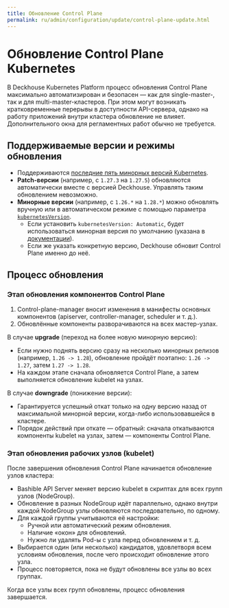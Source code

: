 ```yaml
---
title: Обновление Control Plane
permalink: ru/admin/configuration/update/control-plane-update.html
---
```


# Обновление Control Plane Kubernetes

В Deckhouse Kubernetes Platform процесс обновления Control Plane максимально автоматизирован и безопасен — как для single-master-, так и для multi-master-кластеров. При этом могут возникать кратковременные перерывы в доступности API-сервера, однако на работу приложений внутри кластера обновление не влияет. Дополнительного окна для регламентных работ обычно не требуется.

## Поддерживаемые версии и режимы обновления

- Поддерживаются [последние пять минорных версий Kubernetes](link).
- **Patch-версии** (например, с `1.27.3` на `1.27.5`) обновляются автоматически вместе с версией Deckhouse. Управлять таким обновлением невозможно.
- **Минорные версии** (например, с `1.26.*` на `1.28.*`) можно обновлять вручную или в автоматическом режиме с помощью параметра [`kubernetesVersion`](link).
  - Если установить `kubernetesVersion: Automatic`, будет использоваться минорная версия по умолчанию (указана в [документации](link)).
  - Если же указать конкретную версию, Deckhouse обновит Control Plane именно до неё.

## Процесс обновления

### Этап обновления компонентов Control Plane

1. Control-plane-manager вносит изменения в манифесты основных компонентов (apiserver, controller-manager, scheduler и т. д.).
2. Обновлённые компоненты разворачиваются на всех мастер-узлах.

В случае **upgrade** (переход на более новую минорную версию):
- Если нужно поднять версию сразу на несколько минорных релизов (например, `1.26 -> 1.28`), обновление пройдёт поэтапно: `1.26 -> 1.27`, затем `1.27 -> 1.28`.
- На каждом этапе сначала обновляется Control Plane, а затем выполняется обновление kubelet на узлах.

В случае **downgrade** (понижение версии):
- Гарантируется успешный откат только на одну версию назад от максимальной минорной версии, когда-либо использовавшейся в кластере.
- Порядок действий при откате — обратный: сначала откатываются компоненты kubelet на узлах, затем — компоненты Control Plane.

### Этап обновления рабочих узлов (kubelet)

После завершения обновления Control Plane начинается обновление узлов кластера:
- Bashible API Server меняет версию kubelet в скриптах для всех групп узлов (NodeGroup).
- Обновление в разных NodeGroup идёт параллельно, однако внутри каждой NodeGroup узлы обновляются последовательно, по одному.
- Для каждой группы учитываются её настройки:
  - Ручной или автоматический режим обновления.
  - Наличие «окон» для обновлений.
  - Нужно ли удалять Pod-ы с узла перед обновлением и т. д.
- Выбирается один (или несколько) кандидатов, удовлетворя всем условиям обновления, после чего происходит обновление этого узла.
- Процесс повторяется, пока не будут обновлены все узлы во всех группах.

Когда все узлы всех групп обновлены, процесс обновления завершается.
